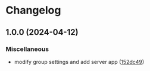 # Changelog

## 1.0.0 (2024-04-12)


### Miscellaneous

* modify group settings and add server app ([152dc49](https://github.com/cmmmli/monorepo-release-test/commit/152dc493b6d0fa5b4fe001a0beee75c60b059581))

